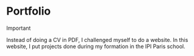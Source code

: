 # Portfolio

> [!IMPORTANT]  
> Instead of doing a CV in PDF, I challenged myself to do a website. In this website, I put projects done during my formation in the IPI Paris school.
